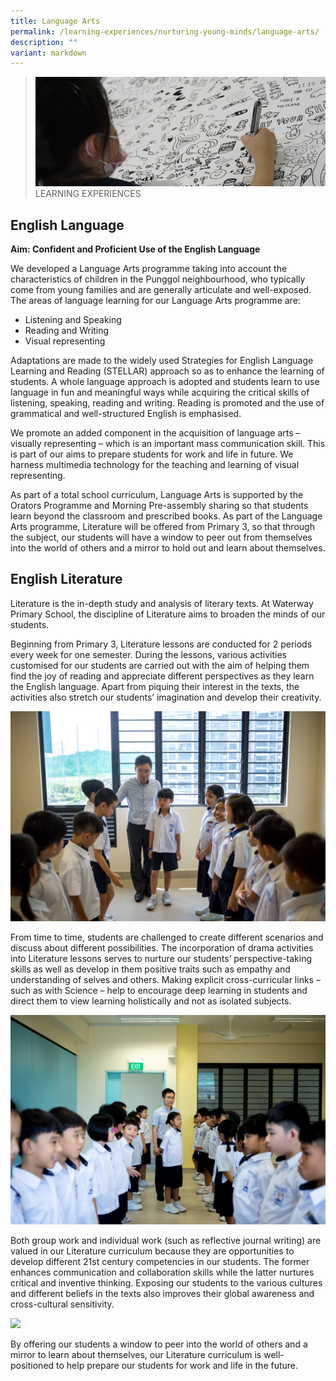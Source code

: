 ```yaml
---
title: Language Arts
permalink: /learning-experiences/nurturing-young-minds/language-arts/
description: ""
variant: markdown
---
```

>![](/images/Learning%20Experiences/learning-experiences_banner.jpg)
>LEARNING EXPERIENCES


## English Language


**Aim: Confident and Proficient Use of the English Language**

  

We developed a Language Arts programme taking into account the characteristics of children in the Punggol neighbourhood, who typically come from young families and are generally articulate and well-exposed. The areas of language learning for our Language Arts programme are:

  

*   Listening and Speaking
*   Reading and Writing
*   Visual representing

  

Adaptations are made to the widely used Strategies for English Language Learning and Reading (STELLAR) approach so as to enhance the learning of students. A whole language approach is adopted and students learn to use language in fun and meaningful ways while acquiring the critical skills of listening, speaking, reading and writing. Reading is promoted and the use of grammatical and well-structured English is emphasised.

  

We promote an added component in the acquisition of language arts – visually representing – which is an important mass communication skill. This is part of our aims to prepare students for work and life in future. We harness multimedia technology for the teaching and learning of visual representing.

  

As part of a total school curriculum, Language Arts is supported by the Orators Programme and Morning Pre-assembly sharing so that students learn beyond the classroom and prescribed books. As part of the Language Arts programme, Literature will be offered from Primary 3, so that through the subject, our students will have a window to peer out from themselves into the world of others and a mirror to hold out and learn about themselves.


## English Literature


Literature is the in-depth study and analysis of literary texts. At Waterway Primary School, the discipline of Literature aims to broaden the minds of our students.

  

Beginning from Primary 3, Literature lessons are conducted for 2 periods every week for one semester. During the lessons, various activities customised for our students are carried out with the aim of helping them find the joy of reading and appreciate different perspectives as they learn the English language. Apart from piquing their interest in the texts, the activities also stretch our students’ imagination and develop their creativity.

![](/images/Learning%20Experiences/Literature%201.jpg)

From time to time, students are challenged to create different scenarios and discuss about different possibilities. The incorporation of drama activities into Literature lessons serves to nurture our students’ perspective-taking skills as well as develop in them positive traits such as empathy and understanding of selves and others. Making explicit cross-curricular links – such as with Science – help to encourage deep learning in students and direct them to view learning holistically and not as isolated subjects.


![](/images/Learning%20Experiences/Literature%202.jpg)


Both group work and individual work (such as reflective journal writing) are valued in our Literature curriculum because they are opportunities to develop different 21st century competencies in our students. The former enhances communication and collaboration skills while the latter nurtures critical and inventive thinking. Exposing our students to the various cultures and different beliefs in the texts also improves their global awareness and cross-cultural sensitivity.

![](/images/Learning%20Experiences/Literature%203.jpg)

By offering our students a window to peer into the world of others and a mirror to learn about themselves, our Literature curriculum is well-positioned to help prepare our students for work and life in the future.